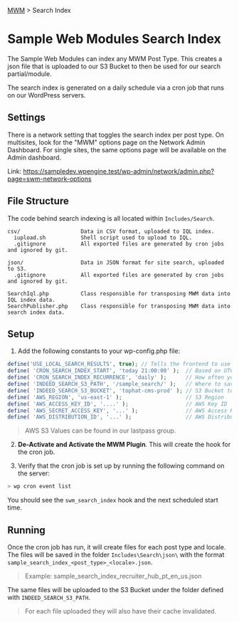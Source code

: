 [MWM](README.md) > Search Index

# Sample Web Modules Search Index

The Sample Web Modules can index any MWM Post Type. This creates a json file 
that is uploaded to our S3 Bucket to then be used for our search partial/module.

The search index is generated on a daily schedule via a cron job that runs on
our WordPress servers.

## Settings

There is a network setting that toggles the search index per post type.
On multisites, look for the "MWM" options page on the Network Admin Dashboard. For single sites, the same options page will be available on the Admin dashboard.

Link: https://sampledev.wpengine.test/wp-admin/network/admin.php?page=swm-network-options 

## File Structure

The code behind search indexing is all located within `Includes/Search`.

```text
csv/                   Data in CSV format, uploaded to IQL index.
  iupload.sh           Shell script used to upload to IQL.
  .gitignore           All exported files are generated by cron jobs and ignored by git.

json/                  Data in JSON format for site search, uploaded to S3.
  .gitignore           All exported files are generated by cron jobs and ignored by git.

SearchIql.php          Class responsible for transposing MWM data into IQL index data.
SearchPublisher.php    Class responsible for transposing MWM data into search index data.

```

## Setup

1. Add the following constants to your wp-config.php file:
```php
define('USE_LOCAL_SEARCH_RESULTS', true); // Tells the frontend to use generated local JSON files instead of S3
define( 'CRON_SEARCH_INDEX_START', 'today 21:00:00' );  // Based on UTC Time
define( 'CRON_SEARCH_INDEX_RECURRENCE', 'daily' );      // How often you wish to run
define( 'INDEED_SEARCH_S3_PATH', '/sample_search/' );   // Where to save the files in the S3 Bucket
define( 'INDEED_SEARCH_S3_BUCKET', 'tophat-cms-prod' ); // S3 Bucket to use
define( 'AWS_REGION', 'us-east-1' );                    // S3 Region
define( 'AWS_ACCESS_KEY_ID', '....' );                  // AWS Key ID
define( 'AWS_SECRET_ACCESS_KEY', '...' );               // AWS Access Key
define( 'AWS_DISTRIBUTION_ID', '...' );                 // AWS Distribution ID
```
> AWS S3 Values can be found in our lastpass group.

2. **De-Activate and Activate the MWM Plugin**.  This will create the hook for the cron job.

3. Verify that the cron job is set up by running the following command on the server:
```bash
> wp cron event list
```
You should see the `swm_search_index` hook and the next scheduled start time.

## Running

Once the cron job has run, it will create files for each post type and locale.  The files will
be saved in the folder `Includes\Search\json\` with the format `sample_search_index_<post_type>_<locale>.json`.
> Example: sample_search_index_recruiter_hub_pt_en_us.json

The same files will be uploaded to the S3 Bucket under the folder defined with `INDEED_SEARCH_S3_PATH`.  

> For each file uploaded they will also have their cache invalidated.
